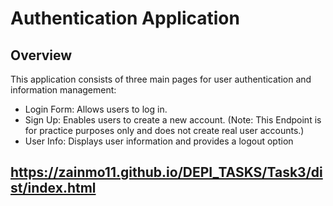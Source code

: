 # Authentication Application
## Overview
This application consists of three main pages for user authentication and information management:

- Login Form: Allows users to log in.
- Sign Up: Enables users to create a new account. (Note: This Endpoint is for practice purposes only and does not create real user accounts.)
- User Info: Displays user information and provides a logout option

## https://zainmo11.github.io/DEPI_TASKS/Task3/dist/index.html
